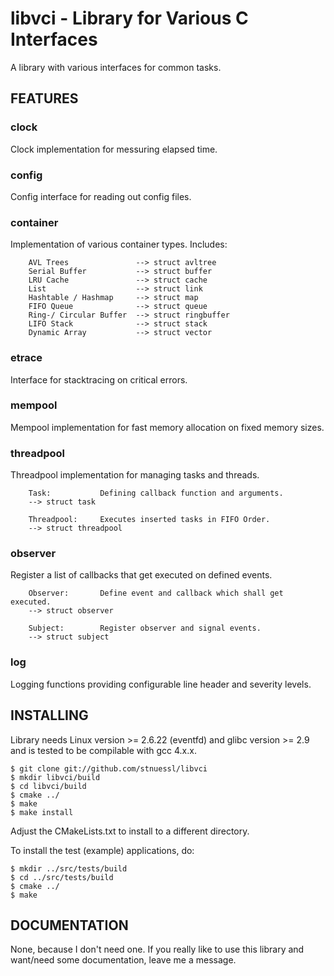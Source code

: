 libvci - Library for Various C Interfaces
=========================================

A library with various interfaces for common tasks.

FEATURES
--------

### clock
Clock implementation for messuring elapsed time.

### config
Config interface for reading out config files.

### container
Implementation of various container types. Includes:

        AVL Trees               --> struct avltree
        Serial Buffer           --> struct buffer
        LRU Cache               --> struct cache
        List                    --> struct link
        Hashtable / Hashmap     --> struct map
        FIFO Queue              --> struct queue
        Ring-/ Circular Buffer  --> struct ringbuffer
        LIFO Stack              --> struct stack
        Dynamic Array           --> struct vector

### etrace
Interface for stacktracing on critical errors.

### mempool
Mempool implementation for fast memory allocation on fixed memory sizes.

### threadpool
Threadpool implementation for managing tasks and threads.

        Task:           Defining callback function and arguments.
        --> struct task
        
        Threadpool:     Executes inserted tasks in FIFO Order.
        --> struct threadpool

### observer
Register a list of callbacks that get executed on defined events.

        Observer:       Define event and callback which shall get executed.
        --> struct observer

        Subject:        Register observer and signal events.
        --> struct subject
        
### log
Logging functions providing configurable line header and severity levels.


INSTALLING
----------

Library needs Linux version >= 2.6.22 (eventfd) and glibc version >= 2.9 
and is tested to be compilable with gcc 4.x.x.

	$ git clone git://github.com/stnuessl/libvci
	$ mkdir libvci/build
	$ cd libvci/build
	$ cmake ../
	$ make
	$ make install

Adjust the CMakeLists.txt to install to a different directory.

To install the test (example) applications, do:

	$ mkdir ../src/tests/build
	$ cd ../src/tests/build
	$ cmake ../
	$ make

DOCUMENTATION
-------------

None, because I don't need one. If you really like to use this library and 
want/need some documentation, leave me a message.
